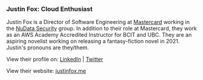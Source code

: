 ### Justin Fox: Cloud Enthusiast

Justin Fox is a Director of Software Engineering at
[Mastercard](https://justinfox.me/mastercard/) working in the
[NuData Security](https://justinfox.me/nudata/)
group. In addition to their role at Mastercard, they work as an
AWS Academy Accredited Instructor for BCIT and UBC. They are an
aspiring novelist working on releasing a fantasy-fiction novel
in 2021. Justin's pronouns are they/them.

View their profile on: [LinkedIn](https://ca.linkedin.com/in/666jfox777/) | [Twitter](https://twitter.com/666jfox777)

View their website: [justinfox.me](https://justinfox.me/)

